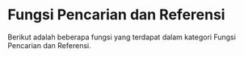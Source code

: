 # Fungsi Pencarian dan Referensi

Berikut adalah beberapa fungsi yang terdapat dalam kategori Fungsi Pencarian dan Referensi.

